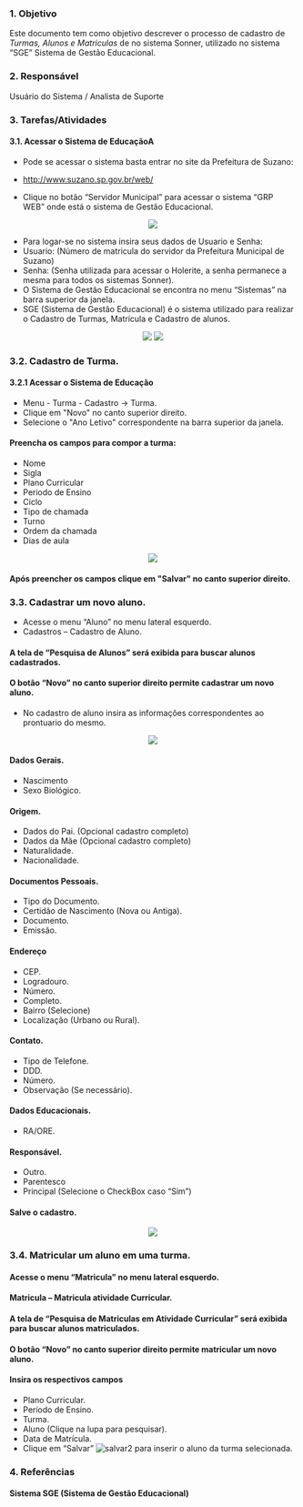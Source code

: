 

### 1.	Objetivo
Este documento tem como objetivo descrever o processo de cadastro de *Turmas, Alunos e Matriculas* de no sistema Sonner, utilizado no sistema “SGE” Sistema de Gestão Educacional.

### 2.	Responsável
Usuário do Sistema / Analista de Suporte

### 3.	Tarefas/Atividades
####  3.1.	Acessar o Sistema de EducaçãoA

*	Pode se acessar o sistema basta entrar no site da Prefeitura de Suzano:
*	http://www.suzano.sp.gov.br/web/

*	Clique no botão “Servidor Municipal” para acessar o sistema “GRP WEB” onde está o sistema de Gestão Educacional.
                                                                                                
<p align="center">
  <img src="https://user-images.githubusercontent.com/47988034/53956282-f7153380-40b9-11e9-9046-7537be2c3f9b.png">
</p>
                                                                                                                                  
*	Para logar-se no sistema insira seus dados de Usuario e Senha:
*	Usuario: (Número de matricula do servidor da Prefeitura Municipal de Suzano)
*	Senha: (Senha utilizada para acessar o Holerite, a senha permanece a mesma para todos os sistemas Sonner).
*	O Sistema de Gestão Educacional se encontra no menu “Sistemas” na barra superior da janela.
*	SGE  (Sistema de Gestão Educacional) é o sistema utilizado para realizar o Cadastro de Turmas,
Matrícula e Cadastro de alunos.	

<p align="center">
  <img src="https://user-images.githubusercontent.com/47988034/53956329-1613c580-40ba-11e9-91a3-f98114888fe8.png">
    <img src="https://user-images.githubusercontent.com/47988034/53956302-03998c00-40ba-11e9-8322-d1e833a68750.png">
</p>

### 3.2.    Cadastro de Turma.
####  3.2.1 	Acessar o Sistema de Educação

*   Menu - Turma - Cadastro -> Turma.        
*   Clique em "Novo" no canto superior direito.  
*   Selecione o "Ano Letivo" correspondente na barra superior da janela.

####    Preencha os campos para compor a turma:
        
*   Nome 
*   Sigla
*   Plano Curricular
*   Periodo de Ensino
*   Ciclo
*   Tipo de chamada
*   Turno
*   Ordem da chamada
*   Dias de aula
        
<p align="center">
  <img src="https://user-images.githubusercontent.com/47988034/54826900-9546f300-4c8f-11e9-81b5-12ff61fdecf5.png">
</p>
        
#### Após preencher os campos clique em "Salvar" no canto superior direito.

### 3.3.	Cadastrar um novo aluno. 
*	Acesse o menu “Aluno” no menu lateral esquerdo.
*	Cadastros – Cadastro de Aluno.

####	A tela de “Pesquisa de Alunos” será exibida para buscar alunos cadastrados.
####	O botão “Novo”  no canto superior direito permite cadastrar um novo aluno.

*	No cadastro de aluno insira as informações correspondentes ao prontuario do mesmo.

<p align="center">
  <img src="https://user-images.githubusercontent.com/47988034/53956104-77876480-40b9-11e9-9576-18a71d7a2aec.png">
</p>

####    Dados Gerais.
*	Nascimento
*	Sexo Biológico.
####    Origem.
*	Dados do Pai. (Opcional cadastro completo)
*	Dados da Mãe (Opcional cadastro completo)
*	Naturalidade.
*	Nacionalidade.
####    Documentos Pessoais.
*	Tipo do Documento.
* Certidão de Nascimento (Nova ou Antiga).
*  Documento.
*	Emissão.
####    Endereço
*	CEP.
*	Logradouro.
*	Número.
*	Completo.
*	Bairro (Selecione)
*	Localização (Urbano ou Rural).
####    Contato.
*	Tipo de Telefone.
*	DDD.
*	Número.
*	Observação (Se necessário).
####    Dados Educacionais.
*	RA/ORE.
####    Responsável.
*	Outro.
*	Parentesco
*	Principal   (Selecione o CheckBox caso “Sim”)

####    Salve o cadastro.

<p align="center">
  <img src="https://user-images.githubusercontent.com/47988034/53956311-0a280380-40ba-11e9-8029-7cc91f604999.png">
</p>

###     3.4. Matricular um aluno em uma turma.

####    Acesse o menu “Matricula” no menu lateral esquerdo.
####    Matricula – Matricula atividade Curricular.

####  A tela de “Pesquisa de Matriculas em Atividade Curricular” será exibida para buscar alunos matriculados.
####  O botão “Novo” no canto superior direito permite matricular um novo aluno.

####  Insira os respectivos campos
*	Plano Curricular.
*	Período de Ensino.
*	Turma.
*	Aluno (Clique na lupa para pesquisar).
*	Data de Matrícula.
*	Clique em “Salvar” ![salvar2](https://user-images.githubusercontent.com/47988034/53956318-0e542100-40ba-11e9-9362-0c38381795f3.png) para inserir o aluno da turma selecionada.

### 4.	Referências
#### Sistema SGE (Sistema de Gestão Educacional)  

